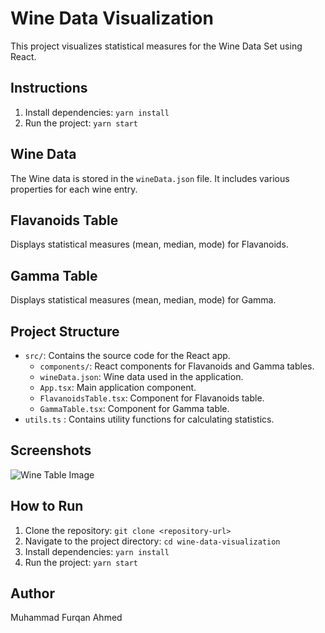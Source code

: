# Wine Data Visualization

This project visualizes statistical measures for the Wine Data Set using React.

## Instructions

1. Install dependencies: `yarn install`
2. Run the project: `yarn start`

## Wine Data

The Wine data is stored in the `wineData.json` file. It includes various properties for each wine entry.

## Flavanoids Table

Displays statistical measures (mean, median, mode) for Flavanoids.

## Gamma Table

Displays statistical measures (mean, median, mode) for Gamma.

## Project Structure

- `src/`: Contains the source code for the React app.
  - `components/`: React components for Flavanoids and Gamma tables.
  - `wineData.json`: Wine data used in the application.
  - `App.tsx`: Main application component.
  - `FlavanoidsTable.tsx`: Component for Flavanoids table.
  - `GammaTable.tsx`: Component for Gamma table.
- `utils.ts` : Contains utility functions for calculating statistics.

## Screenshots

![Wine Table Image](/wine%20table.png)

## How to Run

1. Clone the repository: `git clone <repository-url>`
2. Navigate to the project directory: `cd wine-data-visualization`
3. Install dependencies: `yarn install`
4. Run the project: `yarn start`

## Author

Muhammad Furqan Ahmed
